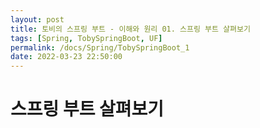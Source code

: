 ```yaml
---
layout: post
title: 토비의 스프링 부트 - 이해와 원리 01. 스프링 부트 살펴보기
tags: [Spring, TobySpringBoot, UF]
permalink: /docs/Spring/TobySpringBoot_1
date: 2022-03-23 22:50:00
---
```

# 스프링 부트 살펴보기
